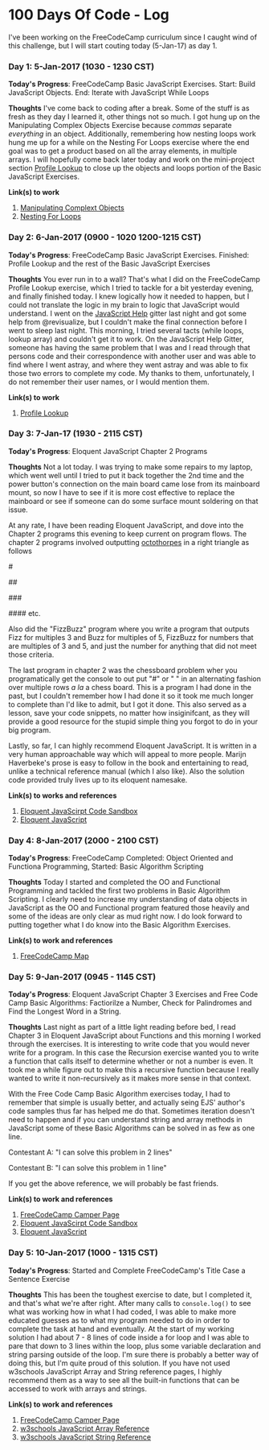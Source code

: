 

# 100 Days Of Code - Log

I've been working on the FreeCodeCamp curriculum since I caught wind of this challenge, but I will start couting today (5-Jan-17) as day 1.

### Day 1: 5-Jan-2017 (1030 - 1230 CST)

**Today's Progress**: FreeCodeCamp Basic JavaScript Exercises. Start: Build JavaScript Objects. End: Iterate with JavaScript While Loops

**Thoughts** I've come back to coding after a break. Some of the stuff is as fresh as they day I learned it, other things not so much. I got hung up on the Manipulating Complex Objects Exercise because *commas* separate *everything* in an object. Additionally, remembering how nesting loops work hung me up for a while on the Nesting For Loops exercise where the end goal was to get a product based on all the array elements, in multiple arrays. I will hopefully come back later today and work on the mini-project section [Profile Lookup](https://www.freecodecamp.com/challenges/profile-lookup) to close up the objects and loops portion of the Basic JavaScript Exercises.

**Link(s) to work**
1. [Manipulating Complext Objects](https://www.freecodecamp.com/challenges/manipulating-complex-objects)
2. [Nesting For Loops](https://www.freecodecamp.com/challenges/nesting-for-loops)

### Day 2: 6-Jan-2017 (0900 - 1020 1200-1215 CST)

**Today's Progress**: FreeCodeCamp Basic JavaScript Exercises. Finished: Profile Lookup and the rest of the Basic JavaScript Exercises

**Thoughts** You ever run in to a wall? That's what I did on the FreeCodeCamp Profile Lookup exercise, which I tried to tackle for a bit yesterday evening, and finally finished today. I knew logically how it needed to happen, but I could not translate the logic in my brain to logic that JavaScript would understand. I went on the [JavaScript Help](https://gitter.im/FreeCodeCamp/HelpJavaScript) gitter last night and got some help from @revisualize, but I couldn't make the final connection before I went to sleep last night. This morning, I tried several tacts (while loops, lookup array) and couldn't get it to work. On the JavaScript Help Gitter, someone has having the same problem that I was and I read through that persons code and their correspondence with another user and was able to find where I went astray, and where they went astray and was able to fix those two errors to complete my code. My thanks to them, unfortunately, I do not remember their user names, or I would mention them.

**Link(s) to work**
1. [Profile Lookup](https://www.freecodecamp.com/challenges/profile-lookup)

### Day 3: 7-Jan-17 (1930 - 2115 CST)

**Today's Progress**: Eloquent JavaScript Chapter 2 Programs

**Thoughts** Not a lot today. I was trying to make some repairs to my laptop, which went well until I tried to put it back together the 2nd time and the power button's connection on the main board came lose from its mainboard mount, so now I have to see if it is more cost effective to replace the mainboard or see if someone can do some surface mount soldering on that issue.

At any rate, I have been reading Eloquent JavaScript, and dove into the Chapter 2 programs this evening to keep current on program flows. The chapter 2 programs involved outputting [octothorpes](https://www.merriam-webster.com/dictionary/octothorpe) in a right triangle as follows

\#

\#\#

\#\#\#

\#\#\#\#
etc.

Also did the "FizzBuzz" program where you write a program that outputs Fizz for multiples 3 and Buzz for multiples of 5, FizzBuzz for numbers that are multiples of 3 and 5, and just the number for anything that did not meet those criteria.

The last program in chapter 2 was the chessboard problem wher you programatically get the console to out put "#" or " " in an alternating fashion over multiple rows *a la* a chess board. This is a program I had done in the past, but I couldn't remember how I had done it so it took me much longer to complete than I'd like to admit, but I got it done. This also served as a lesson, save your code snippets, no matter how insiginifcant, as they will provide a good resource for the stupid simple thing you forgot to do in your big program.

Lastly, so far, I can highly recommend Eloquent JavaScript. It is written in a very human approachable way which will appeal to more people. Marijn Haverbeke's prose is easy to follow in the book and entertaining to read, unlike a technical reference manual (which I also like). Also the solution code provided truly lives up to its eloquent namesake.

**Link(s) to works and references**
1. [Eloquent JavaScirpt Code Sandbox](http://eloquentjavascript.net/code)
2. [Eloquent JavaScript](http://eloquentjavascript.net/)


### Day 4: 8-Jan-2017 (2000 - 2100 CST)

**Today's Progress**: FreeCodeCamp Completed: Object Oriented and Functiona Programming, Started: Basic Algorithm Scripting

**Thoughts** Today I started and completed the OO and Functional Programming and tackled the first two problems in Basic Algorithm Scripting. I clearly need to increase my understanding of data objects in JavaScript as the OO and Functional program featured those heavily and some of the ideas are only clear as mud right now. I do look forward to putting together what I do know into the Basic Algorithm Exercises.

**Link(s) to work and references**
1. [FreeCodeCamp Map](https://www.freecodecamp.com/map)

### Day 5: 9-Jan-2017 (0945 - 1145 CST)

**Today's Progress**: Eloquent JavaScript Chapter 3 Exercises and Free Code Camp Basic Algorithms: Factiorilze a Number, Check for Palindromes and Find the Longest Word in a String.

**Thoughts** Last night as part of a little light reading before bed, I read Chapter 3 in Eloquent JavaScript about Functions and this morning I worked through the exercises. It is interesting to write code that you would never write for a program. In this case the Recursion exercise wanted you to write a function that calls itself to determine whether or not a number is even. It took me a while figure out to make this a recursive function because I really wanted to write it non-recursively as it makes more sense in that context.

With the Free Code Camp Basic Algorithm exercises today, I had to remember that simple is usually better, and actually seing EJS' author's code samples thus far has helped me do that. Sometimes iteration doesn't need to happen and if you can understand string and array methods in JavaScript some of these Basic Algorithms can be solved in as few as one line.

Contestant A: "I can solve this problem in 2 lines"

Contestant B: "I can solve this problem in 1 line"

If you get the above reference, we will probably be fast friends.

**Link(s) to work and references**
1. [FreeCodeCamp Camper Page](https://www.freecodecamp.com/zaksanderford)
2. [Eloquent JavaScirpt Code Sandbox](http://eloquentjavascript.net/code)
3. [Eloquent JavaScript](http://eloquentjavascript.net/)

### Day 5: 10-Jan-2017 (1000 - 1315 CST)

**Today's Progress**: Started and Complete FreeCodeCamp's Title Case a Sentence Exercise

**Thoughts** This has been the toughest exercise to date, but I completed it, and that's what we're after right. After many calls to ```console.log()``` to see what was working how in what I had coded, I was able to make more educated guesses as to what my program needed to do in order to complete the task at hand and eventually. At the start of my working solution I had about 7 - 8 lines of code inside a for loop and I was able to pare that down to 3 lines within the loop, plus some variable declaration and string parsing outside of the loop. I'm sure there is probably a better way of doing this, but I'm quite proud of this solution. If you have not used w3schools JavaScript Array and String reference pages, I highly recommend them as a way to see all the built-in functions that can be accessed to work with arrays and strings.

**Link(s) to work and references**
1. [FreeCodeCamp Camper Page](https://www.freecodecamp.com/zaksanderford)
2. [w3schools JavaScript Array Reference](http://www.w3schools.com/jsref/jsref_obj_array.asp)
3. [w3schools JavaScript String Reference](http://www.w3schools.com/jsref/jsref_obj_string.asp)
